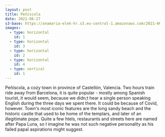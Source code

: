 ```yaml
---
layout: post
title: Peñíscola
date: 2021-06-27
s3-base: https://anamaria-elek-hr.s3.eu-central-1.amazonaws.com/2021-06-27-peniscola
images:
  - type: horizontal
    id: 1
  - type: horizontal
    id: 3
  - type: horizontal
    id: 2
  - type: horizontal
    id: 4
  - type: vertical
    id: 1
---
```


Peñíscola, a cozy town in province of Castellón, Valencia.
Two hours train ride away from Barcelona, it is quite popular - mostly among Spanish tourist, it would seem, because we didn;t hear a single person speaking English during the three days we spent there. It could be because of Covid, however. Town's most iconic features are the long sandy beach and the historic castle that used to be home of the templars, and later of an illegitimate pope. Quite a few htels, restaurants and streets here are named after Papa Luna, so I imagine he was not such negative personality as his failed papal aspirations might suggest.

